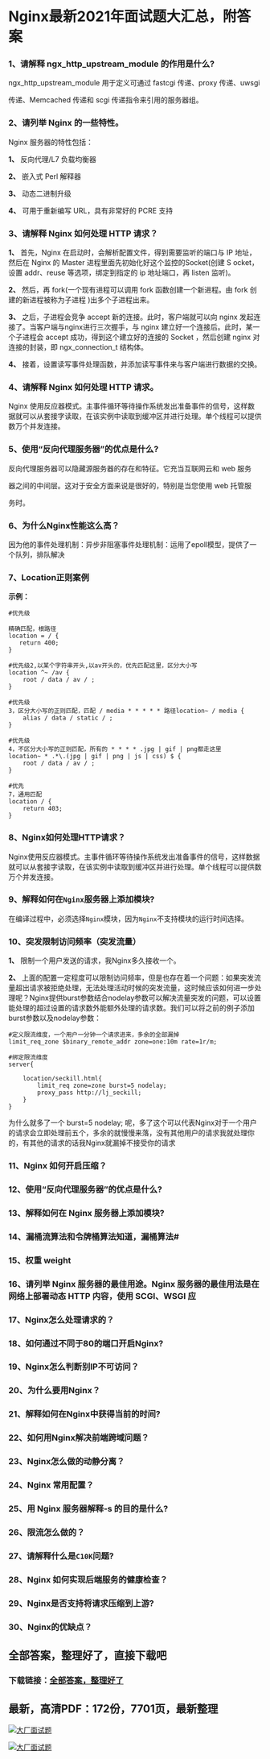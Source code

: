 # Nginx最新2021年面试题大汇总，附答案







### 1、请解释 ngx_http_upstream_module 的作用是什么?

ngx_http_upstream_module 用于定义可通过 fastcgi 传递、proxy 传递、uwsgi

传递、Memcached 传递和 scgi 传递指令来引用的服务器组。


### 2、请列举 Nginx 的一些特性。

Nginx 服务器的特性包括：

**1、** 反向代理/L7 负载均衡器

**2、** 嵌入式 Perl 解释器

**3、** 动态二进制升级

**4、** 可用于重新编写 URL，具有非常好的 PCRE 支持


### 3、请解释 Nginx 如何处理 HTTP 请求？

**1、** 首先，Nginx 在启动时，会解析配置文件，得到需要监听的端口与 IP 地址，然后在 Nginx 的 Master 进程里面先初始化好这个监控的Socket(创建 S ocket，设置 addr、reuse 等选项，绑定到指定的 ip 地址端口，再 listen 监听)。

**2、** 然后，再 fork(一个现有进程可以调用 fork 函数创建一个新进程。由 fork 创建的新进程被称为子进程 )出多个子进程出来。

**3、** 之后，子进程会竞争 accept 新的连接。此时，客户端就可以向 nginx 发起连接了。当客户端与nginx进行三次握手，与 nginx 建立好一个连接后。此时，某一个子进程会 accept 成功，得到这个建立好的连接的 Socket ，然后创建 nginx 对连接的封装，即 ngx_connection_t 结构体。

**4、** 接着，设置读写事件处理函数，并添加读写事件来与客户端进行数据的交换。


### 4、请解释 Nginx 如何处理 HTTP 请求。

Nginx 使用反应器模式。主事件循环等待操作系统发出准备事件的信号，这样数据就可以从套接字读取，在该实例中读取到缓冲区并进行处理。单个线程可以提供数万个并发连接。


### 5、使用“反向代理服务器”的优点是什么?

反向代理服务器可以隐藏源服务器的存在和特征。它充当互联网云和 web 服务

器之间的中间层。这对于安全方面来说是很好的，特别是当您使用 web 托管服

务时。


### 6、为什么Nginx性能这么高？

因为他的事件处理机制：异步非阻塞事件处理机制：运用了epoll模型，提供了一个队列，排队解决


### 7、Location正则案例

**示例：**

```
#优先级

精确匹配，根路径
location = / {
   return 400;
}

#优先级2,以某个字符串开头,以av开头的，优先匹配这里，区分大小写
location ^~ /av {
    root / data / av / ;
}

#优先级
3，区分大小写的正则匹配，匹配 / media * * * * * 路径location~ / media {
    alias / data / static / ;
}

#优先级
4，不区分大小写的正则匹配，所有的 * * * * .jpg | gif | png都走这里
location~ * .*\.(jpg | gif | png | js | css) $ {
    root / data / av / ;
}

#优先
7，通用匹配
location / {
    return 403;
}
```


### 8、Nginx如何处理HTTP请求？

Nginx使用反应器模式。主事件循环等待操作系统发出准备事件的信号，这样数据就可以从套接字读取，在该实例中读取到缓冲区并进行处理。单个线程可以提供数万个并发连接。


### 9、解释如何在`Nginx`服务器上添加模块?

在编译过程中，必须选择`Nginx`模块，因为`Nginx`不支持模块的运行时间选择。


### 10、突发限制访问频率（突发流量）

**1、** 限制一个用户发送的请求，我Nginx多久接收一个。

**2、** 上面的配置一定程度可以限制访问频率，但是也存在着一个问题：如果突发流量超出请求被拒绝处理，无法处理活动时候的突发流量，这时候应该如何进一步处理呢？Nginx提供burst参数结合nodelay参数可以解决流量突发的问题，可以设置能处理的超过设置的请求数外能额外处理的请求数。我们可以将之前的例子添加burst参数以及nodelay参数：

```
#定义限流维度，一个用户一分钟一个请求进来，多余的全部漏掉
limit_req_zone $binary_remote_addr zone=one:10m rate=1r/m;

#绑定限流维度
server{

    location/seckill.html{
        limit_req zone=zone burst=5 nodelay;
        proxy_pass http://lj_seckill;
    }
}
```

为什么就多了一个 burst=5 nodelay; 呢，多了这个可以代表Nginx对于一个用户的请求会立即处理前五个，多余的就慢慢来落，没有其他用户的请求我就处理你的，有其他的请求的话我Nginx就漏掉不接受你的请求


### 11、Nginx 如何开启压缩？
### 12、使用“反向代理服务器”的优点是什么?
### 13、解释如何在 Nginx 服务器上添加模块?
### 14、漏桶流算法和令牌桶算法知道，漏桶算法#
### 15、权重 weight
### 16、请列举 Nginx 服务器的最佳用途。Nginx 服务器的最佳用法是在网络上部署动态 HTTP 内容，使用 SCGI、WSGI 应
### 17、Nginx怎么处理请求的？
### 18、如何通过不同于80的端口开启Nginx?
### 19、Nginx怎么判断别IP不可访问？
### 20、为什么要用Nginx？
### 21、解释如何在Nginx中获得当前的时间?
### 22、如何用Nginx解决前端跨域问题？
### 23、Nginx怎么做的动静分离？
### 24、Nginx 常用配置？
### 25、用 Nginx 服务器解释-s 的目的是什么?
### 26、限流怎么做的？
### 27、请解释什么是`C10K`问题?
### 28、Nginx 如何实现后端服务的健康检查？
### 29、Nginx是否支持将请求压缩到上游?
### 30、Nginx的优缺点？




## 全部答案，整理好了，直接下载吧

### 下载链接：[全部答案，整理好了](https://www.souyunku.com/wp-content/uploads/weixin/githup-weixin-2.png)




## 最新，高清PDF：172份，7701页，最新整理

[![大厂面试题](https://www.souyunku.com/wp-content/uploads/weixin/mst.png "架构师专栏")](https://www.souyunku.com/wp-content/uploads/weixin/githup-weixin.png "架构师专栏")

[![大厂面试题](https://www.souyunku.com/wp-content/uploads/weixin/githup-weixin.png "架构师专栏")](https://www.souyunku.com/wp-content/uploads/weixin/githup-weixin.png "架构师专栏")
